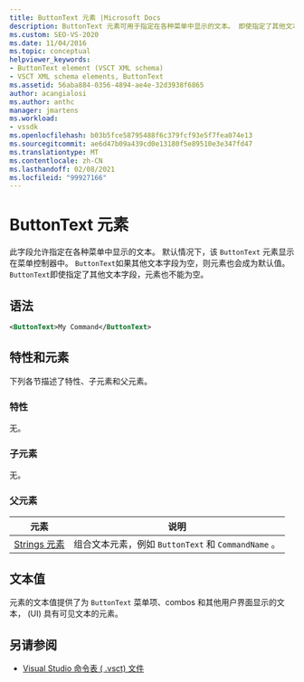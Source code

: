 ```yaml
---
title: ButtonText 元素 |Microsoft Docs
description: ButtonText 元素可用于指定在各种菜单中显示的文本。 即使指定了其他文本字段，ButtonText 元素也不能为空。
ms.custom: SEO-VS-2020
ms.date: 11/04/2016
ms.topic: conceptual
helpviewer_keywords:
- ButtonText element (VSCT XML schema)
- VSCT XML schema elements, ButtonText
ms.assetid: 56aba884-0356-4894-ae4e-32d3938f6865
author: acangialosi
ms.author: anthc
manager: jmartens
ms.workload:
- vssdk
ms.openlocfilehash: b03b5fce58795488f6c379fcf93e5f7fea074e13
ms.sourcegitcommit: ae6d47b09a439cd0e13180f5e89510e3e347fd47
ms.translationtype: MT
ms.contentlocale: zh-CN
ms.lasthandoff: 02/08/2021
ms.locfileid: "99927166"
---
```

# <a name="buttontext-element"></a>ButtonText 元素
此字段允许指定在各种菜单中显示的文本。 默认情况下，该 `ButtonText` 元素显示在菜单控制器中。 `ButtonText`如果其他文本字段为空，则元素也会成为默认值。 `ButtonText`即使指定了其他文本字段，元素也不能为空。

## <a name="syntax"></a>语法

```xml
<ButtonText>My Command</ButtonText>
```

## <a name="attributes-and-elements"></a>特性和元素
 下列各节描述了特性、子元素和父元素。

### <a name="attributes"></a>特性
 无。

### <a name="child-elements"></a>子元素
 无。

### <a name="parent-elements"></a>父元素

|元素|说明|
|-------------|-----------------|
|[Strings 元素](../extensibility/strings-element.md)|组合文本元素，例如 `ButtonText` 和 `CommandName` 。|

## <a name="text-value"></a>文本值
 元素的文本值提供了为 `ButtonText` 菜单项、combos 和其他用户界面显示的文本， (UI) 具有可见文本的元素。

## <a name="see-also"></a>另请参阅
- [Visual Studio 命令表 ( .vsct) 文件](../extensibility/internals/visual-studio-command-table-dot-vsct-files.md)
